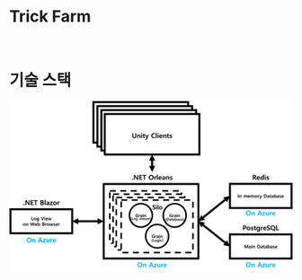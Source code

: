 <h1>Trick Farm</h1>


<br>
<p align="center">
  <h1>기술 스택</h1>
  <img src="https://github.com/Mgcllee/TrickFarm/blob/main/Document/Image/TrickFarm_%EA%B5%AC%EC%83%81%EB%8F%84.png" width="600px"> 
</p>
